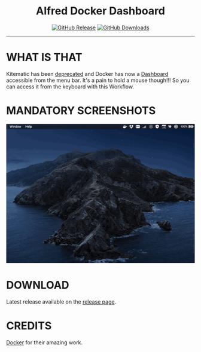 <h1 align="center">Alfred Docker Dashboard</h1>

<p align="center">
<a href="https://github.com/godbout/alfred-docker-dashboard/releases/latest"><img src="https://img.shields.io/github/release/godbout/alfred-docker-dashboard.svg?style=flat" alt="GitHub Release"></a>
<a href="https://github.com/godbout/alfred-docker-dashboard/releases"><img src="https://img.shields.io/github/downloads/godbout/alfred-docker-dashboard/total.svg?style=flat" alt="GitHub Downloads"></a>
</p>

---

# WHAT IS THAT

Kitematic has been [deprecated](https://docs.docker.com/kitematic/) and Docker has now a [Dashboard](https://docs.docker.com/desktop/dashboard/) accessible from the menu bar. It's a pain to hold a mouse though!!! So you can access it from the keyboard with this Workflow.

# MANDATORY SCREENSHOTS

![sesame ouvre toi](https://raw.githubusercontent.com/godbout/alfred-docker-dashboard/master/resources/screenshots/sesame-ouvre-toi.gif "sesame ouvre toi")

# DOWNLOAD

Latest release available on the [release page](https://github.com/godbout/alfred-docker-dashboard/releases).

# CREDITS

[Docker](https://www.docker.com/) for their amazing work.


